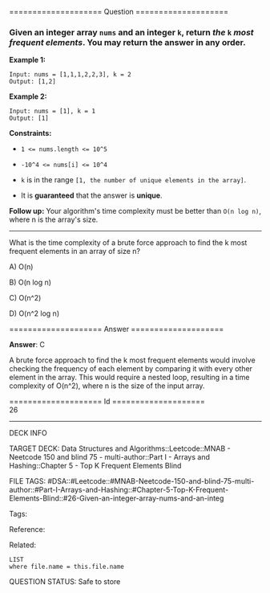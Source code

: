 ==================== Question ====================  

### Given an integer array `nums` and an integer `k`, return _the_ `k` _most frequent elements_. You may return the answer in **any order**.

**Example 1:**

<!-- codeblock-start -->
<pre><code>Input: nums = [1,1,1,2,2,3], k = 2
Output: [1,2]
</code></pre>
<!-- codeblock-end -->

**Example 2:**

<!-- codeblock-start -->
<pre><code>Input: nums = [1], k = 1
Output: [1]
</code></pre>
<!-- codeblock-end -->

**Constraints:**

- `1 <= nums.length <= 10^5`

- `-10^4 <= nums[i] <= 10^4`

- `k` is in the range `[1, the number of unique elements in the array]`.

- It is **guaranteed** that the answer is **unique**.

**Follow up:** Your algorithm's time complexity must be better than `O(n log n)`, where n is the array's size.

---

What is the time complexity of a brute force approach to find the k most frequent elements in an array of size n?

A) O(n)

B) O(n log n)

C) O(n^2)

D) O(n^2 log n)  

==================== Answer ====================  

**Answer**: C

A brute force approach to find the k most frequent elements would involve checking the frequency of each element by comparing it with every other element in the array. This would require a nested loop, resulting in a time complexity of O(n^2), where n is the size of the input array.

==================== Id ====================  
26

---

DECK INFO

TARGET DECK: Data Structures and Algorithms::Leetcode::MNAB - Neetcode 150 and blind 75 - multi-author::Part I - Arrays and Hashing::Chapter 5 - Top K Frequent Elements Blind

FILE TAGS: #DSA::#Leetcode::#MNAB-Neetcode-150-and-blind-75-multi-author::#Part-I-Arrays-and-Hashing::#Chapter-5-Top-K-Frequent-Elements-Blind::#26-Given-an-integer-array-nums-and-an-integ

Tags:

Reference:

Related:

```dataview
LIST
where file.name = this.file.name
```
QUESTION STATUS: Safe to store
